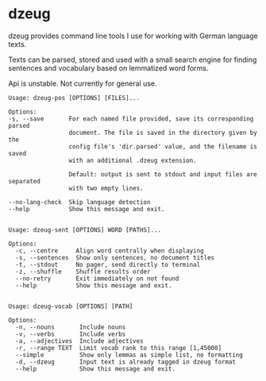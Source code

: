 # dzeug

dzeug provides command line tools I use for working with German language texts.

Texts can be parsed, stored and used with a small search engine for finding sentences and vocabulary based on lemmatized word forms.

Api is unstable. Not currently for general use.


    Usage: dzeug-pos [OPTIONS] [FILES]...

    Options:
    -s, --save       For each named file provided, save its corresponding parsed
                     document. The file is saved in the directory given by the
                     config file's 'dir.parsed' value, and the filename is saved
                     with an additional .dzeug extension.

                     Default: output is sent to stdout and input files are separated
                     with two empty lines.

    --no-lang-check  Skip language detection
    --help           Show this message and exit.


    Usage: dzeug-sent [OPTIONS] WORD [PATHS]...

    Options:
      -c, --centre     Align word centrally when displaying
      -s, --sentences  Show only sentences, no document titles
      -t, --stdout     No pager, send directly to terminal
      -z, --shuffle    Shuffle results order
      --no-retry       Exit immediately on not found
      --help           Show this message and exit.


    Usage: dzeug-vocab [OPTIONS] [PATH]

    Options:
      -n, --nouns       Include nouns
      -v, --verbs       Include verbs
      -a, --adjectives  Include adjectives
      -r, --range TEXT  Limit vocab rank to this range [1,45000]
      --simple          Show only lemmas as simple list, no formatting
      -d, --dzeug       Input text is already tagged in dzeug format
      --help            Show this message and exit.
